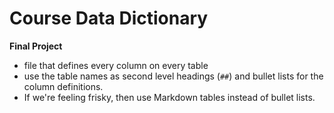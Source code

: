 # Course Data Dictionary
__Final Project__

- file that defines every column on every table
- use the table names as second level headings (`##`) and bullet lists for the column definitions. 
- If we're feeling frisky, then  use Markdown tables instead of bullet lists.  